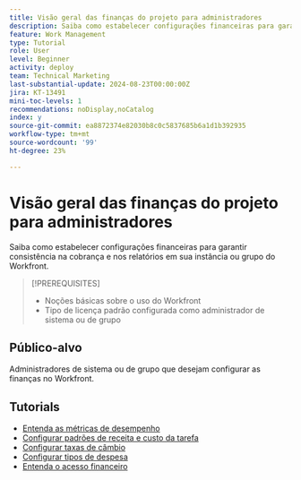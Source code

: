```yaml
---
title: Visão geral das finanças do projeto para administradores
description: Saiba como estabelecer configurações financeiras para garantir consistência na cobrança e nos relatórios em sua instância ou grupo do Workfront.
feature: Work Management
type: Tutorial
role: User
level: Beginner
activity: deploy
team: Technical Marketing
last-substantial-update: 2024-08-23T00:00:00Z
jira: KT-13491
mini-toc-levels: 1
recommendations: noDisplay,noCatalog
index: y
source-git-commit: ea8872374e82030b8c0c5837685b6a1d1b392935
workflow-type: tm+mt
source-wordcount: '99'
ht-degree: 23%

---
```



# Visão geral das finanças do projeto para administradores

Saiba como estabelecer configurações financeiras para garantir consistência na cobrança e nos relatórios em sua instância ou grupo do Workfront.


>[!PREREQUISITES]
>
>* Noções básicas sobre o uso do Workfront
>* Tipo de licença padrão configurada como administrador de sistema ou de grupo

## Público-alvo

Administradores de sistema ou de grupo que desejam configurar as finanças no Workfront.


## Tutorials

* [Entenda as métricas de desempenho](/help/manage-work/project-finances/understand-performance-metrics.md)
* [Configurar padrões de receita e custo da tarefa](/help/manage-work/project-finances/set-up-task-revenue-and-cost-defaults.md)
* [Configurar taxas de câmbio](/help/manage-work/project-finances/set-up-exchange-rates.md)
* [Configurar tipos de despesa](/help/manage-work/project-finances/set-up-expense-types.md)
* [Entenda o acesso financeiro](/help/manage-work/project-finances/understand-financial-access.md)
